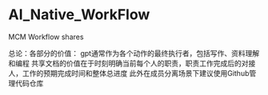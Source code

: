 # AI_Native_WorkFlow
MCM Workflow shares

总论：各部分的价值：
gpt通常作为各个动作的最终执行者，包括写作、资料理解和编程
共享文档的价值在于时刻明确当前每个人的职责，职责工作完成后的对接人，工作的预期完成时间和整体总进度
此外在成员分离场景下建议使用Github管理代码仓库

